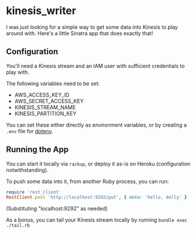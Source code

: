 kinesis_writer
==============

I was just looking for a simple way to get some data into Kinesis to play around with.
Here's a little Sinatra app that does exactly that!


Configuration
-------------

You'll need a Kinesis stream and an IAM user with sufficient credentials to play with.

The following variables need to be set:

* AWS_ACCESS_KEY_ID
* AWS_SECRET_ACCESS_KEY
* KINESIS_STREAM_NAME
* KINESIS_PARTITION_KEY

You can set these either directly as environment variables, or by creating a `.env` file for [dotenv](https://github.com/bkeepers/dotenv).


Running the App
---------------

You can start it locally via `rackup`, or deploy it as-is on Heroku (configuration notwithstanding).

To push some data into it, from another Ruby process, you can run:

```ruby
require 'rest_client'
RestClient.post 'http://localhost:9292/put', { data: 'hello, dolly' }
```

(Substituting "localhost:9292" as needed)

As a bonus, you can tail your Kinesis stream locally by running `bundle exec ./tail.rb`
